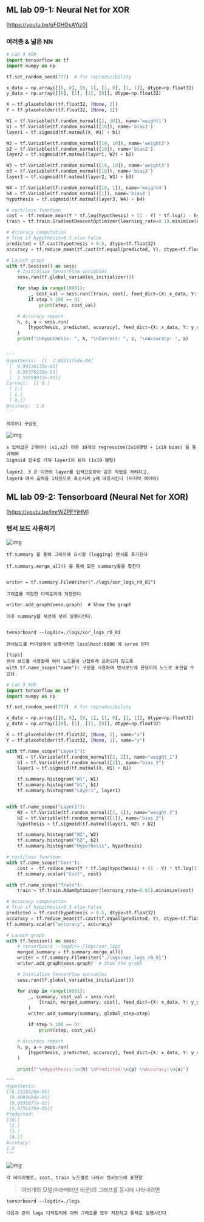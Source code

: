 ## ML lab 09-1: Neural Net for XOR
[https://youtu.be/oFGHOsAYiz0]

### 여러층 & 넓은 NN

```py
# Lab 9 XOR
import tensorflow as tf
import numpy as np

tf.set_random_seed(777)  # for reproducibility

x_data = np.array([[0, 0], [0, 1], [1, 0], [1, 1]], dtype=np.float32)
y_data = np.array([[0], [1], [1], [0]], dtype=np.float32)

X = tf.placeholder(tf.float32, [None, 2])
Y = tf.placeholder(tf.float32, [None, 1])

W1 = tf.Variable(tf.random_normal([2, 10]), name='weight1')
b1 = tf.Variable(tf.random_normal([10]), name='bias1')
layer1 = tf.sigmoid(tf.matmul(X, W1) + b1)

W2 = tf.Variable(tf.random_normal([10, 10]), name='weight2')
b2 = tf.Variable(tf.random_normal([10]), name='bias2')
layer2 = tf.sigmoid(tf.matmul(layer1, W2) + b2)

W3 = tf.Variable(tf.random_normal([10, 10]), name='weight3')
b3 = tf.Variable(tf.random_normal([10]), name='bias3')
layer3 = tf.sigmoid(tf.matmul(layer2, W3) + b3)

W4 = tf.Variable(tf.random_normal([10, 1]), name='weight4')
b4 = tf.Variable(tf.random_normal([1]), name='bias4')
hypothesis = tf.sigmoid(tf.matmul(layer3, W4) + b4)

# cost/loss function
cost = -tf.reduce_mean(Y * tf.log(hypothesis) + (1 - Y) * tf.log(1 - hypothesis))
train = tf.train.GradientDescentOptimizer(learning_rate=0.1).minimize(cost)

# Accuracy computation
# True if hypothesis>0.5 else False
predicted = tf.cast(hypothesis > 0.5, dtype=tf.float32)
accuracy = tf.reduce_mean(tf.cast(tf.equal(predicted, Y), dtype=tf.float32))

# Launch graph
with tf.Session() as sess:
    # Initialize TensorFlow variables
    sess.run(tf.global_variables_initializer())

    for step in range(10001):
        _, cost_val = sess.run([train, cost], feed_dict={X: x_data, Y: y_data})
        if step % 100 == 0:
            print(step, cost_val)

    # Accuracy report
    h, c, a = sess.run(
        [hypothesis, predicted, accuracy], feed_dict={X: x_data, Y: y_data}
    )
    print("\nHypothesis: ", h, "\nCorrect: ", c, "\nAccuracy: ", a)


'''
Hypothesis:  [[  7.80511764e-04]
 [  9.99238133e-01]
 [  9.98379230e-01]
 [  1.55659032e-03]]
Correct:  [[ 0.]
 [ 1.]
 [ 1.]
 [ 0.]]
Accuracy:  1.0
'''

```
    레이어1 구상도
![img](img/lab09-01.png)


    x 입력값은 2개이다 (x1,x2) 이후 10개의 regression(2x10행렬 + 1x10 bias) 을 통과해여 
    Sigmoid 함수를 거쳐 layer1이 된다 (1x10 행렬)

    layer2, 3 은 이전의 layer를 입력으로받아 같은 작업을 처리하고,
    layer4 에서 출력을 1차원으로 축소시켜 y에 대응시킨다 (마지막 레이어)

## ML lab 09-2: Tensorboard (Neural Net for XOR)
[https://youtu.be/lmrWZPFYjHM]

### 텐서 보드 사용하기

![img](img/lab09-01.png)

    tf.summary 를 통해 그래프에 표시할 (logging) 텐서를 추가한다

    tf.summary.merge_all() 을 통해 모든 summary들을 합친다


    writer = tf.summary.FileWriter("./logs/xor_logs_r0_01")

    그래프를 지정한 디렉토리에 저장한다

    writer.add_graph(sess.graph)  # Show the graph

    이후 summary를 세션에 넣어 실행시킨다.


    tensorboard --logdir=./logs/xor_logs_r0_01 

    텐서보드를 터미널에서 실행시키면 localhost:6006 에 serve 된다

    [tips]
    텐서 보드를 사용할때 여러 노드들이 난잡하게 표현되지 않도록
    with tf.name_scope("name"): 구문을 사용하여 텐서보드에 한덩이의 노드로 표현할 수 있다.


```py
# Lab 9 XOR
import tensorflow as tf
import numpy as np

tf.set_random_seed(777)  # for reproducibility

x_data = np.array([[0, 0], [0, 1], [1, 0], [1, 1]], dtype=np.float32)
y_data = np.array([[0], [1], [1], [0]], dtype=np.float32)

X = tf.placeholder(tf.float32, [None, 2], name="x")
Y = tf.placeholder(tf.float32, [None, 1], name="y")

with tf.name_scope("Layer1"):
    W1 = tf.Variable(tf.random_normal([2, 2]), name="weight_1")
    b1 = tf.Variable(tf.random_normal([2]), name="bias_1")
    layer1 = tf.sigmoid(tf.matmul(X, W1) + b1)

    tf.summary.histogram("W1", W1)
    tf.summary.histogram("b1", b1)
    tf.summary.histogram("Layer1", layer1)


with tf.name_scope("Layer2"):
    W2 = tf.Variable(tf.random_normal([2, 1]), name="weight_2")
    b2 = tf.Variable(tf.random_normal([1]), name="bias_2")
    hypothesis = tf.sigmoid(tf.matmul(layer1, W2) + b2)

    tf.summary.histogram("W2", W2)
    tf.summary.histogram("b2", b2)
    tf.summary.histogram("Hypothesis", hypothesis)

# cost/loss function
with tf.name_scope("Cost"):
    cost = -tf.reduce_mean(Y * tf.log(hypothesis) + (1 - Y) * tf.log(1 - hypothesis))
    tf.summary.scalar("Cost", cost)

with tf.name_scope("Train"):
    train = tf.train.AdamOptimizer(learning_rate=0.01).minimize(cost)

# Accuracy computation
# True if hypothesis>0.5 else False
predicted = tf.cast(hypothesis > 0.5, dtype=tf.float32)
accuracy = tf.reduce_mean(tf.cast(tf.equal(predicted, Y), dtype=tf.float32))
tf.summary.scalar("accuracy", accuracy)

# Launch graph
with tf.Session() as sess:
    # tensorboard --logdir=./logs/xor_logs
    merged_summary = tf.summary.merge_all()
    writer = tf.summary.FileWriter("./logs/xor_logs_r0_01")
    writer.add_graph(sess.graph)  # Show the graph

    # Initialize TensorFlow variables
    sess.run(tf.global_variables_initializer())

    for step in range(10001):
        _, summary, cost_val = sess.run(
            [train, merged_summary, cost], feed_dict={X: x_data, Y: y_data}
        )
        writer.add_summary(summary, global_step=step)

        if step % 100 == 0:
            print(step, cost_val)

    # Accuracy report
    h, p, a = sess.run(
        [hypothesis, predicted, accuracy], feed_dict={X: x_data, Y: y_data}
    )
    
    print(f"\nHypothesis:\n{h} \nPredicted:\n{p} \nAccuracy:\n{a}")

"""
Hypothesis:
[[6.1310326e-05]
 [9.9993694e-01]
 [9.9995077e-01]
 [5.9751470e-05]] 
Predicted:
[[0.]
 [1.]
 [1.]
 [0.]] 
Accuracy:
1.0
"""
```

![img](img/lab09-02.png)

    각 레이어별로, cost, train 노드별로 나눠서 텐서보드에 표현함


> 여러개의 모델(파라메터만 바꾼)의 그래프를 동시에 나타내려면

    tensorboard --logdir=./logs

    다음과 같이 logs 디렉토리에 여러 그래프를 모두 저장하고 통체로 실행시킨다